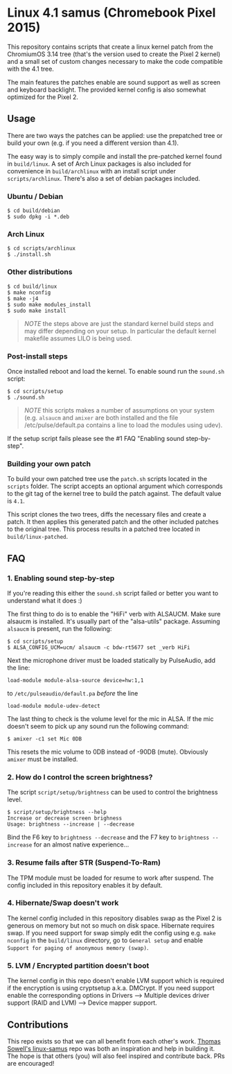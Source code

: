 # Linux 4.1 samus (Chromebook Pixel 2015)

This repository contains scripts that create a linux kernel patch from the
ChromiumOS 3.14 tree (that's the version used to create the Pixel 2 kernel)
and a small set of custom changes necessary to make the code compatible
with the 4.1 tree.

The main features the patches enable are sound support as well as screen and
keyboard backlight. The provided kernel config is also somewhat optimized
for the Pixel 2.

## Usage

There are two ways the patches can be applied: use the prepatched tree
or build your own (e.g. if you need a different version than 4.1).

The easy way is to simply compile and install the pre-patched kernel found in
`build/linux`. A set of Arch Linux packages is also included for convenience
in `build/archlinux` with an install script under `scripts/archlinux`. There's
also a set of debian packages included.

### Ubuntu / Debian
```
$ cd build/debian
$ sudo dpkg -i *.deb
```
### Arch Linux
```
$ cd scripts/archlinux
$ ./install.sh
```
### Other distributions
```
$ cd build/linux
$ make nconfig
$ make -j4
$ sudo make modules_install
$ sudo make install
```
> *NOTE* the steps above are just the standard kernel build steps and may
> differ depending on your setup. In particular the default kernel makefile
> assumes LILO is being used.

### Post-install steps

Once installed reboot and load the kernel. To enable sound run the `sound.sh`
script:
```
$ cd scripts/setup
$ ./sound.sh
```
> *NOTE* this scripts makes a number of assumptions on your system (e.g.
> `alsaucm` and `amixer` are both installed and the file
> /etc/pulse/default.pa contains a line to load the modules using udev).

If the setup script fails please see the #1 FAQ "Enabling sound step-by-step".

### Building your own patch

To build your own patched tree use the `patch.sh` scripts located in the
`scripts` folder. The script accepts an optional argument which corresponds 
to the git tag of the kernel tree to build the patch against. The default
value is `4.1`.

This script clones the two trees, diffs the necessary files and create a
patch. It then applies this generated patch and the other included patches
to the original tree. This process results in a patched tree located in
`build/linux-patched`.

## FAQ

### 1. Enabling sound step-by-step

If you're reading this either the `sound.sh` script failed or better you want to
understand what it does :)

The first thing to do is to enable the "HiFi" verb with ALSAUCM. Make sure
alsaucm is installed. It's usually part of the "alsa-utils" package. Assuming
`alsaucm` is present, run the following:
```
$ cd scripts/setup
$ ALSA_CONFIG_UCM=ucm/ alsaucm -c bdw-rt5677 set _verb HiFi
```

Next the microphone driver must be loaded statically by PulseAudio, add the
line:
```
load-module module-alsa-source device=hw:1,1
```
to `/etc/pulseaudio/default.pa` *before* the line
```
load-module module-udev-detect
```

The last thing to check is the volume level for the mic in ALSA. If the mic
doesn't seem to pick up any sound run the following command:
```
$ amixer -c1 set Mic 0DB
```
This resets the mic volume to 0DB instead of -90DB (mute). Obviously `amixer`
must be installed.

### 2. How do I control the screen brightness?

The script `script/setup/brightness` can be used to control the brightness level.
```
$ script/setup/brightness --help
Increase or decrease screen brighness
Usage: brightness --increase | --decrease
```
Bind the F6 key to `brightness --decrease` and the F7 key to `brightness --increase` for
an almost native experience...

### 3. Resume fails after STR (Suspend-To-Ram)

The TPM module must be loaded for resume to work after suspend. The config
included in this repository enables it by default.

### 4. Hibernate/Swap doesn't work

The kernel config included in this repository disables swap as the Pixel 2
is generous on memory but not so much on disk space. Hibernate requires
swap. If you need support for swap simply edit the config using e.g.
`make nconfig` in the `build/linux` directory, go to `General setup` and
enable `Support for paging of anonymous memory (swap)`.

### 5. LVM / Encrypted partition doesn't boot

The kernel config in this repo doesn't enable LVM support which is required
if the encryption is using cryptsetup a.k.a. DMCrypt.
If you need support enable the corresponding options in Drivers -->
Multiple devices driver support (RAID and LVM) --> Device mapper support.

## Contributions

This repo exists so that we can all benefit from each other's work.
[Thomas Sowell's linux-samus](https://github.com/tsowell/linux-samus) repo
was both an inspiration and help in building it. The hope is that others
(you) will also feel inspired and contribute back. PRs are encouraged!


